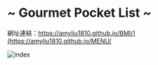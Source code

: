 # ~ Gourmet Pocket List ~
網址連結：https://amyliu1810.github.io/BMI/](https://amyliu1810.github.io/MENU/


![index](https://github.com/amyliu1810/MENU/assets/143366312/859c6d41-3a31-487e-a494-40349cc6ea4c)
